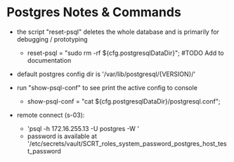 # Postgres Notes & Commands

- the script "reset-psql" deletes the whole database and is primarily for debugging / prototyping

  - reset-psql = "sudo rm -rf ${cfg.postgresqlDataDir}"; #TODO Add to documentation

- default postgres config dir is '/var/lib/postgresql/{VERSION}/'

- run "show-psql-conf" to see print the active config to console

  - show-psql-conf = "cat ${cfg.postgresqlDataDir}/postgresql.conf";

- remote connect (s-03):
  - 'psql -h 172.16.255.13 -U postgres -W '
  - password is available at '/etc/secrets/vault/SCRT_roles_system_password_postgres_host_test_password

